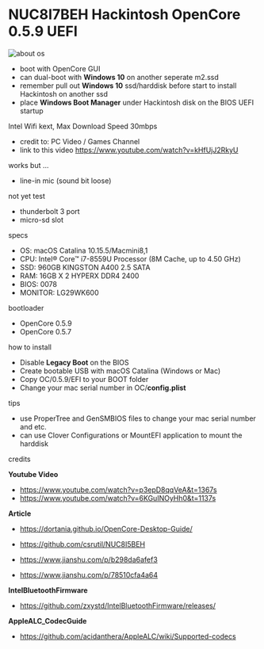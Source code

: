 # NUC8I7BEH Hackintosh OpenCore 0.5.9 UEFI

![about os](https://user-images.githubusercontent.com/31032428/83754831-3193c480-a69f-11ea-9c4b-0c18c1ac71a0.png)

* boot with OpenCore GUI
* can dual-boot with **Windows 10** on another seperate m2.ssd 
* remember pull out **Windows 10** ssd/harddisk before start to install Hackintosh on another ssd
* place **Windows Boot Manager** under Hackintosh disk on the BIOS UEFI startup

Intel Wifi kext, Max Download Speed 30mbps
 - credit to: PC Video / Games Channel
 - link to this video
 https://www.youtube.com/watch?v=kHfUjJ2RkyU
 
works but ...
 * line-in mic (sound bit loose)
 
not yet test
 * thunderbolt 3 port
 * micro-sd slot
 
specs
  * OS: macOS Catalina 10.15.5/Macmini8,1
  * CPU: Intel® Core™ i7-8559U Processor (8M Cache, up to 4.50 GHz)
  * SSD: 960GB KINGSTON A400 2.5 SATA
  * RAM: 16GB X 2 HYPERX DDR4 2400
  * BIOS: 0078
  * MONITOR: LG29WK600
  
bootloader
  * OpenCore 0.5.9
  * OpenCore 0.5.7
 
how to install
  * Disable **Legacy Boot** on the BIOS
  * Create bootable USB with macOS Catalina (Windows or Mac)
  * Copy OC/0.5.9/EFI to your BOOT folder
  * Change your mac serial number in OC/**config.plist**
  
tips
  * use ProperTree and GenSMBIOS files to change your mac serial number and etc.
  * can use Clover Configurations or MountEFI application to mount the harddisk
  
credits

**Youtube Video**
  * https://www.youtube.com/watch?v=p3epD8qqVeA&t=1367s
  * https://www.youtube.com/watch?v=6KGuINOyHh0&t=1137s
  
**Article**
  * https://dortania.github.io/OpenCore-Desktop-Guide/
  * https://github.com/csrutil/NUC8I5BEH

  * https://www.jianshu.com/p/b298da6afef3
  * https://www.jianshu.com/p/78510cfa4a64
  
**IntelBluetoothFirmware**
  * https://github.com/zxystd/IntelBluetoothFirmware/releases/
  
**AppleALC_CodecGuide**
  * https://github.com/acidanthera/AppleALC/wiki/Supported-codecs
